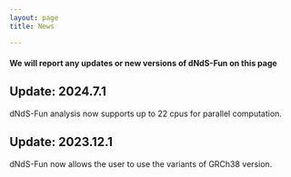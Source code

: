 ```yaml
---
layout: page
title: News

---
```


#### We will report any updates or new versions of dNdS-Fun on this page

## Update: 2024.7.1

dNdS-Fun analysis now supports up to 22 cpus for parallel computation.


## Update: 2023.12.1

dNdS-Fun now allows the user to use the variants of GRCh38 version.
